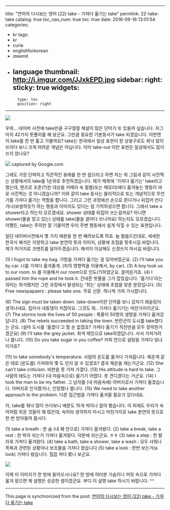 
---
title: "연어의 다시보는 영어 (22) take - 가져다 옮기는 take"
permlink: 22-take-take
catalog: true
toc_nav_num: true
toc: true
date: 2016-09-16 13:01:54
categories:
- kr
tags:
- kr
- curie
- englishforkorean
- steemit
- language
thumbnail: http://i.imgur.com/JJxkEPD.jpg
sidebar:
    right:
        sticky: true
widgets:
    -
        type: toc
        position: right
---


![](http://i.imgur.com/JJxkEPD.jpg)

우와... 네이버 사전에 take만큼 구구절절 해설이 많은 단어가 또 있을까 싶습니다. 자그마치 42가지 뜻풀이를 해 놨군요. 그만큼 중요한 기본동사가 take 되겠습니다. 이번엔 이 take를 한 번 훑고 가볼까요? take는 한국에서 일상 표현이 된 상용구로도 워낙 많이 쓰이다 보니 크게 어려운 개념은 아닙니다. 이미 take-out 이란 표현은 일상에서도 많이 쓰지 않나요?

![](http://i.imgur.com/Bm5QLZK.jpg)
captured by Google.com

그래도 가장 단박하고 직관적인 용례를 한 번 꼽으라고 하면 저는 위 그림과 같이 사진찍는 상황에서의 take를 1순위로 추천하겠습니다. 제가 제목에 '가져다 옮기는' take라고 했는데, 렌즈로 조준(?)한 대상을 카메라 속 필름(또는 메모리)에다 옮겨놓는 행동이 바로 사진찍는 것 아니겠습니까? 이와 같이 take 동사는 물리적으로 또는 개념적으로 무언가를 가져다 옮기는 역할을 합니다. 그리고 그런 과정에선 손으로 쥔다거나 뒤집어 쓴다거나(보쌈하듯?) 하는 행동과 이미지도 있다는 점 기억하셨으면 합니다. 그래서 take a shower라고 하는지 모르겠네요. shower 상태를 뒤집어 쓰는걸까요? 아니면 shower(물을 맞고 있는) 상태를 take(물을 끌어다 쓰니까요) 하는지도 모르겠습니다. 어쨌든, take는 주의만 잘 기울이면 우리 주변 행동에서 쉽게 익힐 수 있는 표현입니다. 

일단 네이버사전에서 몇 가지 예문을 한 번 째려보도록 하죠. 늘 말씀드린대로, 세세한 한국식 해석은 지양하고 take 본연의 뜻과 이미지, 상황에 초점을 맞추시길 바랍니다. 제가 어거지로 코멘트를 달아두겠습니다. 해석이 이상해도 신경쓰지 마시길 바랍니다.

(1) I fogot to take my bag. 가방을 가져다 옮기는 걸 잊어버렸군요. 
(2) I'll take you by car. 너를 가져다 옮겨줄게. (차의 영향력을 이용해서, by car).
(3) A boy took us to our room.  to 를 이용해서 our room으로 인도(?)하였군요. 끌어온거죠.
(4) I passed him the rope and he took it. 건네준 밧줄을 그가 잡았습니다. '옮기다'라는 의미는 희석됐지만 그런 과정에서 발생되는 '쥐는' 상태에 초점을 맞춘 문장입니다.
(5) Free newspapaers : please take one. 무료 신문. 하나씩 가져 가시랍니다.

(6) The sign must be taken down. take-down이란 단어를 보니 갑자기 레슬링이 생각나네요. 집어서 내동댕이 치쟎아요. 그것도 뭐.. 가져다 옮기기는 마찬가지이군요.
(7) The storms took the lives of 50 people : 폭풍이 50명의 생명을 가져다 옮겨갔답니다. 
(8) The rebels succeeded in taking the town. 반란군이 도시를 take했다는 군요. (설마 도시를 '옮겼다'고 할 순 없겠죠? 가져다 옮기기 직전만큼 모두 장악한거겠군요)
(9) I'll take the grey jacket. 회색 재킷으로 take하겠답니다. 사서 가져가려나 봅니다.
(10) Do you take sugar in you coffee? 커피 안으로 설탕을 가져다 넣냐 이거죠?

(11) to take somebody's temperature. 사람의 온도를 옮겨다 가져옵니다. 체온계 같은 데로 (온도를) 가져와야 몇 도 인지 알 수 있겠죠? 결국 체온을 재는거군요.
(12) She can't take criticism. 비판을 못 가져 가겠다. 
(13) His attitude is hard to take. 그 사람의 태도는 가져다 (내 마음속으로) 옮기기 어렵다. 못 견디겠다는 거군요.
(14) I took the man to be my father. 그 남자를 (내 마음속에) 아버지로서 가져다 옮겼습니다. 아버지로 인식했거나, 인정했나 봅니다.
(15) We need to take another approach to the problem. 다른 접근법을 가져다 옮겨올 필요가 있다네요.

자, take를 워낙 많이 쓰다보니 예문도 15개 씩이나 꼽아 봤습니다. 이 외에도 우리가 숙어처럼 외운 것들이 꽤 많은데, 숙어라 생각하지 마시고 마찬가지로 take 본연의 뜻으로 한 번 받아들여 봅시다.

(1) take a breath : 한 숨 (내 폐 안으로) 가져다 옮겨왔다.
(2) take a break, take a rest : 한 박자 쉬는거 가져다 옮겨왔다. 덕분에 쉬는군요. ㅎㅎ
(3) take a step : 한 발자욱 가져다 옮겨왔다.
(4) take a bath, take a shower, take a wash : 모두 샤워나 목욕과 관련된 상황이나 보조물을 가져다 왔습니다
(5) take a look : 한번 보는거(a look) 가져다 왔습니다. 힐끔 쳐다 봤나 보군요.

![](http://i.imgur.com/Bm5QLZK.jpg)

이제 이 이미지가 한 방에 들어오시나요? 한 방에 여러분 가슴이나 머릿 속으로 가져다 옮겨 왔으면 제 설명은 성공한 셈이겠군요. 부디 이 설명 take 하시기 바랍니다. ^^

- - -

This page is synchronized from the post: [연어의 다시보는 영어 (22) take - 가져다 옮기는 take](https://steemit.com/@jack8831/22-take-take)
